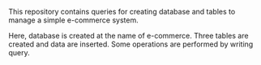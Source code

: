 This repository contains queries for creating database and tables to manage a simple e-commerce system.

Here, database is created at the name of e-commerce. Three tables are created and data are inserted. Some operations are performed by writing query.

